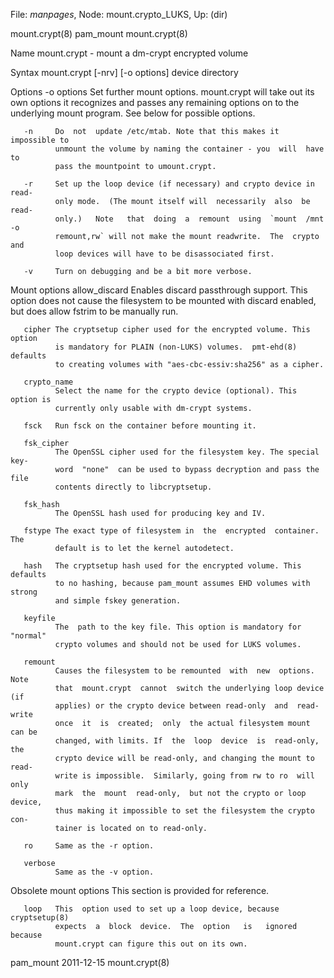 File: *manpages*,  Node: mount.crypto_LUKS,  Up: (dir)

mount.crypt(8)                     pam_mount                    mount.crypt(8)



Name
       mount.crypt - mount a dm-crypt encrypted volume

Syntax
       mount.crypt [-nrv] [-o options] device directory

Options
       -o options
              Set  further  mount  options.  mount.crypt will take out its own
              options it recognizes and passes any remaining options on to the
              underlying mount program. See below for possible options.

       -n     Do  not  update /etc/mtab. Note that this makes it impossible to
              unmount the volume by naming the container - you  will  have  to
              pass the mountpoint to umount.crypt.

       -r     Set up the loop device (if necessary) and crypto device in read-
              only mode.  (The mount itself will  necessarily  also  be  read-
              only.)   Note   that  doing  a  remount  using  `mount  /mnt  -o
              remount,rw` will not make the mount readwrite.  The  crypto  and
              loop devices will have to be disassociated first.

       -v     Turn on debugging and be a bit more verbose.

Mount options
       allow_discard
              Enables  discard passthrough support. This option does not cause
              the filesystem to be mounted  with  discard  enabled,  but  does
              allow fstrim to be manually run.

       cipher The cryptsetup cipher used for the encrypted volume. This option
              is mandatory for PLAIN (non-LUKS) volumes.  pmt-ehd(8)  defaults
              to creating volumes with "aes-cbc-essiv:sha256" as a cipher.

       crypto_name
              Select the name for the crypto device (optional). This option is
              currently only usable with dm-crypt systems.

       fsck   Run fsck on the container before mounting it.

       fsk_cipher
              The OpenSSL cipher used for the filesystem key. The special key-
              word  "none"  can be used to bypass decryption and pass the file
              contents directly to libcryptsetup.

       fsk_hash
              The OpenSSL hash used for producing key and IV.

       fstype The exact type of filesystem in  the  encrypted  container.  The
              default is to let the kernel autodetect.

       hash   The cryptsetup hash used for the encrypted volume. This defaults
              to no hashing, because pam_mount assumes EHD volumes with strong
              and simple fskey generation.

       keyfile
              The  path to the key file. This option is mandatory for "normal"
              crypto volumes and should not be used for LUKS volumes.

       remount
              Causes the filesystem to be remounted  with  new  options.  Note
              that  mount.crypt  cannot  switch the underlying loop device (if
              applies) or the crypto device between read-only  and  read-write
              once  it  is  created;  only  the actual filesystem mount can be
              changed, with limits. If  the  loop  device  is  read-only,  the
              crypto device will be read-only, and changing the mount to read-
              write is impossible.  Similarly, going from rw to ro  will  only
              mark  the  mount  read-only,  but not the crypto or loop device,
              thus making it impossible to set the filesystem the crypto  con-
              tainer is located on to read-only.

       ro     Same as the -r option.

       verbose
              Same as the -v option.

Obsolete mount options
       This section is provided for reference.

       loop   This  option used to set up a loop device, because cryptsetup(8)
              expects  a  block  device.  The  option   is   ignored   because
              mount.crypt can figure this out on its own.



pam_mount                         2011-12-15                    mount.crypt(8)
